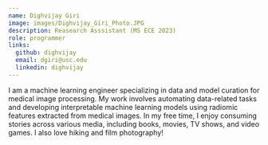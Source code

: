 ```yaml
---
name: Dighvijay Giri
image: images/Dighvijay_Giri_Photo.JPG
description: Reasearch Asssistant (MS ECE 2023)
role: programmer
links:
  github: dighvijay
  email: dgiri@usc.edu
  linkedin: dighvijay
---
```


I am a machine learning engineer specializing in data and model curation for medical image processing. My work involves automating data-related tasks and developing interpretable machine learning models using radiomic features extracted from medical images. In my free time, I enjoy consuming stories across various media, including books, movies, TV shows, and video games. I also love hiking and film photography!
